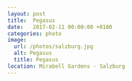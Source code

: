 ```yaml
---
layout: post
title:  Pegasus
date:   2017-02-11 00:00:00 +0100
categories: photo
image:
  url: /photos/salzburg.jpg
  alt: Pegasus
  title: Pegasus
location: Mirabell Gardens - Salzburg
---
```

